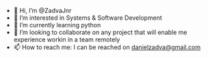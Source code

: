 - 👋 Hi, I’m @ZadvaJnr
- 👀 I’m interested in Systems & Software Development
- 🌱 I’m currently learning python
- 💞️ I’m looking to collaborate on any project that will enable me experience workin in a team remotely
- 📫 How to reach me: I can be reached on danielzadva@gmail.com

<!---
ZadvaJnr/ZadvaJnr is a ✨ special ✨ repository because its `README.md` (this file) appears on your GitHub profile.
You can click the Preview link to take a look at your changes.
--->
